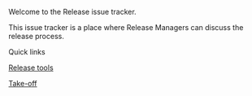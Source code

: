 Welcome to the Release issue tracker. 

This issue tracker is a place where Release Managers can discuss the 
release process.


Quick links

[Release tools](https://gitlab.com/gitlab-org/release-tools/)

[Take-off](https://gitlab.com/gitlab-org/takeoff)
